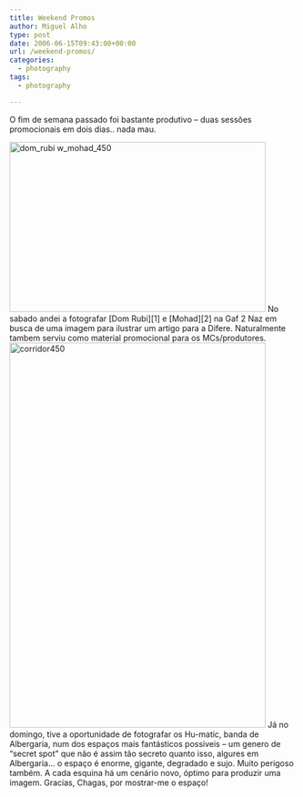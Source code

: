 ```yaml
---
title: Weekend Promos
author: Miguel Alho
type: post
date: 2006-06-15T09:43:00+00:00
url: /weekend-promos/
categories:
  - photography
tags:
  - photography

---
```

O fim de semana passado foi bastante produtivo &#8211; duas sessões promocionais em dois dias.. nada mau. 

<img src="http://static.flickr.com/75/167595550_682c3477a6.jpg" width="450" height="299" alt="dom_rubi w_mohad_450" />  
No sabado andei a fotografar [Dom Rubi][1] e [Mohad][2] na Gaf 2 Naz em busca de uma imagem para ilustrar um artigo para a Difere. Naturalmente tambem serviu como material promocional para os MCs/produtores.

<img src="http://static.flickr.com/58/167595551_0799d28f6f_o.jpg" width="450" height="677" alt="corridor450" />  
Já no domingo, tive a oportunidade de fotografar os Hu-matic, banda de Albergaria, num dos espaços mais fantásticos possiveis &#8211; um genero de &#8220;secret spot&#8221; que não é assim tão secreto quanto isso, algures em Albergaria&#8230; o espaço é enorme, gigante, degradado e sujo. Muito perigoso também. A cada esquina há um cenário novo, óptimo para produzir uma imagem. Gracias, Chagas, por mostrar-me o espaço!

 [1]: http://www.myspace.com/vultto
 [2]: http://www.myspace.com/modelacampa
